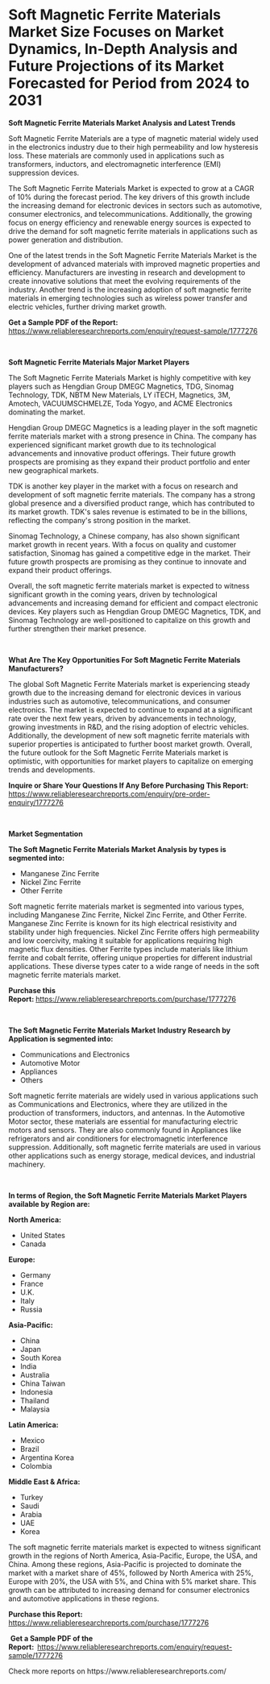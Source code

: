 <p><h1>Soft Magnetic Ferrite Materials Market Size Focuses on Market Dynamics, In-Depth Analysis and Future Projections of its Market Forecasted for Period from 2024 to 2031</h1></p><p><strong>Soft Magnetic Ferrite Materials Market Analysis and Latest Trends</strong></p>
<p><p>Soft Magnetic Ferrite Materials are a type of magnetic material widely used in the electronics industry due to their high permeability and low hysteresis loss. These materials are commonly used in applications such as transformers, inductors, and electromagnetic interference (EMI) suppression devices.</p><p>The Soft Magnetic Ferrite Materials Market is expected to grow at a CAGR of 10% during the forecast period. The key drivers of this growth include the increasing demand for electronic devices in sectors such as automotive, consumer electronics, and telecommunications. Additionally, the growing focus on energy efficiency and renewable energy sources is expected to drive the demand for soft magnetic ferrite materials in applications such as power generation and distribution.</p><p>One of the latest trends in the Soft Magnetic Ferrite Materials Market is the development of advanced materials with improved magnetic properties and efficiency. Manufacturers are investing in research and development to create innovative solutions that meet the evolving requirements of the industry. Another trend is the increasing adoption of soft magnetic ferrite materials in emerging technologies such as wireless power transfer and electric vehicles, further driving market growth.</p></p>
<p><strong>Get a Sample PDF of the Report:&nbsp;</strong> <a href="https://www.reliableresearchreports.com/enquiry/request-sample/1777276">https://www.reliableresearchreports.com/enquiry/request-sample/1777276</a></p>
<p>&nbsp;</p>
<p><strong>Soft Magnetic Ferrite Materials Major Market Players</strong></p>
<p><p>The Soft Magnetic Ferrite Materials Market is highly competitive with key players such as Hengdian Group DMEGC Magnetics, TDG, Sinomag Technology, TDK, NBTM New Materials, LY iTECH, Magnetics, 3M, Amotech, VACUUMSCHMELZE, Toda Yogyo, and ACME Electronics dominating the market.</p><p>Hengdian Group DMEGC Magnetics is a leading player in the soft magnetic ferrite materials market with a strong presence in China. The company has experienced significant market growth due to its technological advancements and innovative product offerings. Their future growth prospects are promising as they expand their product portfolio and enter new geographical markets.</p><p>TDK is another key player in the market with a focus on research and development of soft magnetic ferrite materials. The company has a strong global presence and a diversified product range, which has contributed to its market growth. TDK's sales revenue is estimated to be in the billions, reflecting the company's strong position in the market.</p><p>Sinomag Technology, a Chinese company, has also shown significant market growth in recent years. With a focus on quality and customer satisfaction, Sinomag has gained a competitive edge in the market. Their future growth prospects are promising as they continue to innovate and expand their product offerings.</p><p>Overall, the soft magnetic ferrite materials market is expected to witness significant growth in the coming years, driven by technological advancements and increasing demand for efficient and compact electronic devices. Key players such as Hengdian Group DMEGC Magnetics, TDK, and Sinomag Technology are well-positioned to capitalize on this growth and further strengthen their market presence.</p></p>
<p>&nbsp;</p>
<p><strong>What Are The Key Opportunities For Soft Magnetic Ferrite Materials Manufacturers?</strong></p>
<p><p>The global Soft Magnetic Ferrite Materials market is experiencing steady growth due to the increasing demand for electronic devices in various industries such as automotive, telecommunications, and consumer electronics. The market is expected to continue to expand at a significant rate over the next few years, driven by advancements in technology, growing investments in R&D, and the rising adoption of electric vehicles. Additionally, the development of new soft magnetic ferrite materials with superior properties is anticipated to further boost market growth. Overall, the future outlook for the Soft Magnetic Ferrite Materials market is optimistic, with opportunities for market players to capitalize on emerging trends and developments.</p></p>
<p><strong>Inquire or Share Your Questions If Any Before Purchasing This Report:</strong> <a href="https://www.reliableresearchreports.com/enquiry/pre-order-enquiry/1777276">https://www.reliableresearchreports.com/enquiry/pre-order-enquiry/1777276</a></p>
<p>&nbsp;</p>
<p><strong>Market Segmentation</strong></p>
<p><strong>The Soft Magnetic Ferrite Materials Market Analysis by types is segmented into:</strong></p>
<p><ul><li>Manganese Zinc Ferrite</li><li>Nickel Zinc Ferrite</li><li>Other Ferrite</li></ul></p>
<p><p>Soft magnetic ferrite materials market is segmented into various types, including Manganese Zinc Ferrite, Nickel Zinc Ferrite, and Other Ferrite. Manganese Zinc Ferrite is known for its high electrical resistivity and stability under high frequencies. Nickel Zinc Ferrite offers high permeability and low coercivity, making it suitable for applications requiring high magnetic flux densities. Other Ferrite types include materials like lithium ferrite and cobalt ferrite, offering unique properties for different industrial applications. These diverse types cater to a wide range of needs in the soft magnetic ferrite materials market.</p></p>
<p><strong>Purchase this Report:&nbsp;</strong><a href="https://www.reliableresearchreports.com/purchase/1777276">https://www.reliableresearchreports.com/purchase/1777276</a></p>
<p>&nbsp;</p>
<p><strong>The Soft Magnetic Ferrite Materials Market Industry Research by Application is segmented into:</strong></p>
<p><ul><li>Communications and Electronics</li><li>Automotive Motor</li><li>Appliances</li><li>Others</li></ul></p>
<p><p>Soft magnetic ferrite materials are widely used in various applications such as Communications and Electronics, where they are utilized in the production of transformers, inductors, and antennas. In the Automotive Motor sector, these materials are essential for manufacturing electric motors and sensors. They are also commonly found in Appliances like refrigerators and air conditioners for electromagnetic interference suppression. Additionally, soft magnetic ferrite materials are used in various other applications such as energy storage, medical devices, and industrial machinery.</p></p>
<p>&nbsp;</p>
<p><strong>In terms of Region, the Soft Magnetic Ferrite Materials Market Players available by Region are:</strong></p>
<p>
    <p> <strong> North America: </strong>
        <ul>
            <li>United States</li>
            <li>Canada</li>
        </ul>
        </p> 
    <p> <strong> Europe: </strong>
        <ul>
            <li>Germany</li>
            <li>France</li>
            <li>U.K.</li>
            <li>Italy</li>
            <li>Russia</li>
        </ul>
        </p> 
    <p> <strong> Asia-Pacific: </strong>
        <ul>
            <li>China</li>
            <li>Japan</li>
            <li>South Korea</li>
            <li>India</li>
            <li>Australia</li>
            <li>China Taiwan</li>
            <li>Indonesia</li>
            <li>Thailand</li>
            <li>Malaysia</li>
        </ul>
        </p> 
    <p> <strong> Latin America: </strong>
        <ul>
            <li>Mexico</li>
            <li>Brazil</li>
            <li>Argentina Korea</li>
            <li>Colombia</li>
        </ul>
        </p> 
    <p> <strong> Middle East & Africa: </strong>
        <ul>
            <li>Turkey</li>
            <li>Saudi</li>
            <li>Arabia</li>
            <li>UAE</li>
            <li>Korea</li>
        </ul>
    </p>
    </p>
<p><p>The soft magnetic ferrite materials market is expected to witness significant growth in the regions of North America, Asia-Pacific, Europe, the USA, and China. Among these regions, Asia-Pacific is projected to dominate the market with a market share of 45%, followed by North America with 25%, Europe with 20%, the USA with 5%, and China with 5% market share. This growth can be attributed to increasing demand for consumer electronics and automotive applications in these regions.</p></p>
<p><strong>Purchase this Report: </strong><a href="https://www.reliableresearchreports.com/purchase/1777276">https://www.reliableresearchreports.com/purchase/1777276</a></p>
<p>&nbsp;<strong>Get a Sample PDF of the Report:&nbsp;&nbsp;</strong><a href="https://www.reliableresearchreports.com/enquiry/request-sample/1777276">https://www.reliableresearchreports.com/enquiry/request-sample/1777276</a></p>
<p><strong></strong></p>
<p>Check more reports on https://www.reliableresearchreports.com/</p>